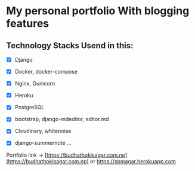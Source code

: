# My personal portfolio With blogging features
## Technology Stacks Usend in this:
- [x] Django
- [x] Docker, docker-compose
- [x] Nginx, Gunicorn
- [x] Heroku
- [x] PostgreSQL
- [x] bootstrap, django-mdeditor, editor.md
- [x] Cloudinary, whitenoise
- [x] django-summernote
...


Portfolio link -> [https://budhathokisagar.com.np](https://budhathokisagar.com.np) or https://sbmagar.herokuapp.com
